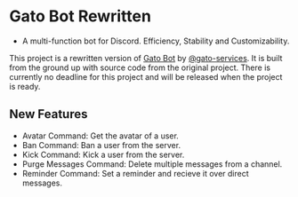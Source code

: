 # Gato Bot Rewritten
- A multi-function bot for Discord. Efficiency, Stability and Customizability.

This project is a rewritten version of [Gato Bot](https://github.com/gato-services/gato-bot) by [@gato-services](https://github.com/gato-services).
It is built from the ground up with source code from the original project.
There is currently no deadline for this project and will be released when the project is ready.

## New Features
- Avatar Command: Get the avatar of a user.
- Ban Command: Ban a user from the server.
- Kick Command: Kick a user from the server.
- Purge Messages Command: Delete multiple messages from a channel.
- Reminder Command: Set a reminder and recieve it over direct messages.
